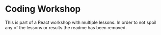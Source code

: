 # Coding Workshop

This is part of a React workshop with multiple lessons. In order to not spoil any of the lessons or results the readme has been removed.
